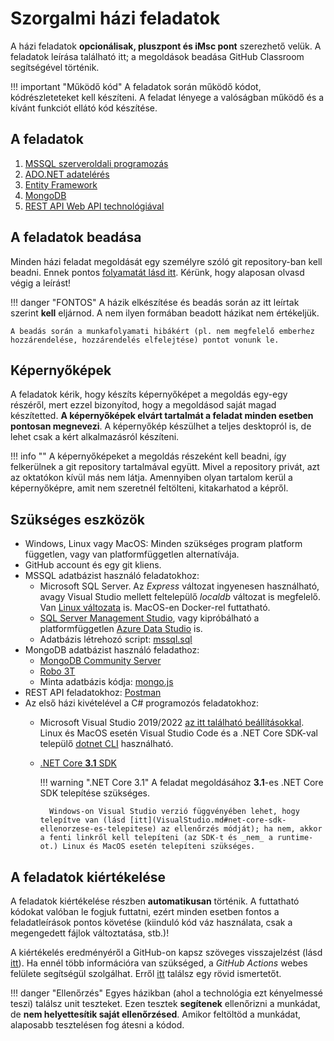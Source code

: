 # Szorgalmi házi feladatok

A házi feladatok **opcionálisak, pluszpont és iMsc pont** szerezhető velük. A feladatok leírása található itt; a megoldások beadása GitHub Classroom segítségével történik.

!!! important "Működő kód"
    A feladatok során működő kódot, kódrészleteteket kell készíteni. A feladat lényege a valóságban működő és a kívánt funkciót ellátó kód készítése.

## A feladatok

1. [MSSQL szerveroldali programozás](mssql/index.md)
1. [ADO.NET adatelérés](adonet/index.md)
1. [Entity Framework](ef/index.md)
1. [MongoDB](mongodb/index.md)
1. [REST API Web API technológiával](rest/index.md)

## A feladatok beadása

Minden házi feladat megoldását egy személyre szóló git repository-ban kell beadni. Ennek pontos [folyamatát lásd itt](GitHub.md). Kérünk, hogy alaposan olvasd végig a leírást!

!!! danger "FONTOS"
    A házik elkészítése és beadás során az itt leírtak szerint **kell** eljárnod. A nem ilyen formában beadott házikat nem értékeljük.

    A beadás során a munkafolyamati hibákért (pl. nem megfelelő emberhez hozzárendelése, hozzárendelés elfelejtése) pontot vonunk le.

## Képernyőképek

A feladatok kérik, hogy készíts képernyőképet a megoldás egy-egy részéről, mert ezzel bizonyítod, hogy a megoldásod saját magad készítetted. **A képernyőképek elvárt tartalmát a feladat minden esetben pontosan megnevezi**. A képernyőkép készülhet a teljes desktopról is, de lehet csak a kért alkalmazásról készíteni.

!!! info ""
    A képernyőképeket a megoldás részeként kell beadni, így felkerülnek a git repository tartalmával együtt. Mivel a repository privát, azt az oktatókon kívül más nem látja. Amennyiben olyan tartalom kerül a képernyőképre, amit nem szeretnél feltölteni, kitakarhatod a képről.

## Szükséges eszközök

- Windows, Linux vagy MacOS: Minden szükséges program platform független, vagy van platformfüggetlen alternatívája.
- GitHub account és egy git kliens.
- MSSQL adatbázist használó feladatokhoz:
    - Microsoft SQL Server. Az _Express_ változat ingyenesen használható, avagy Visual Studio mellett feltelepülő _localdb_ változat is megfelelő. Van [Linux változata](https://docs.microsoft.com/en-us/sql/linux/sql-server-linux-setup) is. MacOS-en Docker-rel futtatható.
    - [SQL Server Management Studio](https://docs.microsoft.com/en-us/sql/ssms/download-sql-server-management-studio-ssms), vagy kipróbálható a platformfüggetlen [Azure Data Studio](https://docs.microsoft.com/en-us/sql/azure-data-studio/download) is.
    - Adatbázis létrehozó script: [mssql.sql](https://raw.githubusercontent.com/bmeviauac01/adatvezerelt/master/docs/db/mssql.sql)
- MongoDB adatbázist használó feladathoz:
    - [MongoDB Community Server](https://www.mongodb.com/download-center/community)
    - [Robo 3T](https://robomongo.org/download)
    - Minta adatbázis kódja: [mongo.js](https://raw.githubusercontent.com/bmeviauac01/adatvezerelt/master/docs/db/mongo.js)
- REST API feladatokhoz: [Postman](https://www.getpostman.com/)
- Az első házi kivételével a C# programozós feladatokhoz:
    - Microsoft Visual Studio 2019/2022 [az itt található beállításokkal](VisualStudio.md). Linux és MacOS esetén Visual Studio Code és a .NET Core SDK-val települő [dotnet CLI](https://docs.microsoft.com/en-us/dotnet/core/tools/) használható.
    - [.NET Core **3.1** SDK](https://dotnet.microsoft.com/download/dotnet-core/3.1)

        !!! warning ".NET Core 3.1"
            A feladat megoldásához **3.1**-es .NET Core SDK telepítése szükséges.

            Windows-on Visual Studio verzió függvényében lehet, hogy telepítve van (lásd [itt](VisualStudio.md#net-core-sdk-ellenorzese-es-telepitese) az ellenőrzés módját); ha nem, akkor a fenti linkről kell telepíteni (az SDK-t és _nem_ a runtime-ot.) Linux és MacOS esetén telepíteni szükséges.

## A feladatok kiértékelése

A feladatok kiértékelése részben **automatikusan** történik. A futtatható kódokat valóban le fogjuk futtatni, ezért minden esetben fontos a feladatleírások pontos követése (kiinduló kód váz használata, csak a megengedett fájlok változtatása, stb.)!

A kiértékelés eredményéről a GitHub-on kapsz szöveges visszajelzést (lásd [itt](GitHub.md)). Ha ennél több információra van szükséged, a _GitHub Actions_ webes felülete segítségül szolgálhat. Erről [itt](GitHub-Actions.md) találsz egy rövid ismertetőt.

!!! danger "Ellenőrzés"
    Egyes házikban (ahol a technológia ezt kényelmessé teszi) találsz unit teszteket. Ezen tesztek **segítenek** ellenőrizni a munkádat, de **nem helyettesítik saját ellenőrzésed**. Amikor feltöltöd a munkádat, alaposabb tesztelésen fog átesni a kódod.
